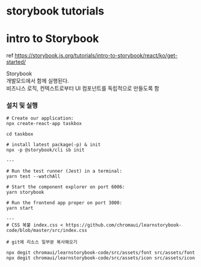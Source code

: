 
# storybook tutorials


# intro to Storybook

ref https://storybook.js.org/tutorials/intro-to-storybook/react/ko/get-started/  


Storybook  
    개발모드에서 함께 실행된다.  
    비즈니스 로직, 컨텍스트로부터 UI 컴포넌트를 독립적으로 만들도록 함  


### 설치 및 실행

```
# Create our application:
npx create-react-app taskbox

cd taskbox

# install latest package(-p) & init 
npx -p @storybook/cli sb init

--- 

# Run the test runner (Jest) in a terminal:
yarn test --watchAll

# Start the component explorer on port 6006:
yarn storybook

# Run the frontend app proper on port 3000:
yarn start

---
# CSS 복붙 index.css < https://github.com/chromaui/learnstorybook-code/blob/master/src/index.css

# git에 리소스 일부분 복사해오기 

npx degit chromaui/learnstorybook-code/src/assets/font src/assets/font
npx degit chromaui/learnstorybook-code/src/assets/icon src/assets/icon

```

